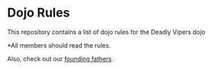 Dojo Rules
==========

This repository contains a list of dojo rules for the Deadly Vipers dojo

*All members should read the rules.

Also, check out our [founding fathers]("https://github.com/deadlyvipers").
